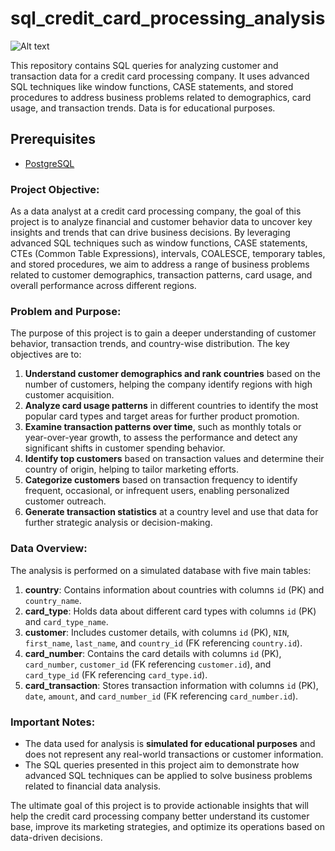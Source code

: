 # sql_credit_card_processing_analysis

![Alt text](https://www.firstcitizens.com/content/dam/firstcitizens/images/resources/commercial/credit/credit-card-processing-fees@2x.jpg.transform/image-scaled-2x-to-1x/image.20220407.jpeg)

This repository contains SQL queries for analyzing customer and transaction data for a credit card processing company. It uses advanced SQL techniques like window functions, CASE statements, and stored procedures to address business problems related to demographics, card usage, and transaction trends. Data is for educational purposes.

## Prerequisites

- [PostgreSQL](https://www.postgresql.org/download/)

### Project Objective:

As a data analyst at a credit card processing company, the goal of this project is to analyze financial and customer behavior data to uncover key insights and trends that can drive business decisions. By leveraging advanced SQL techniques such as window functions, CASE statements, CTEs (Common Table Expressions), intervals, COALESCE, temporary tables, and stored procedures, we aim to address a range of business problems related to customer demographics, transaction patterns, card usage, and overall performance across different regions.

### Problem and Purpose:

The purpose of this project is to gain a deeper understanding of customer behavior, transaction trends, and country-wise distribution. The key objectives are to:

1. **Understand customer demographics and rank countries** based on the number of customers, helping the company identify regions with high customer acquisition.
2. **Analyze card usage patterns** in different countries to identify the most popular card types and target areas for further product promotion.
3. **Examine transaction patterns over time**, such as monthly totals or year-over-year growth, to assess the performance and detect any significant shifts in customer spending behavior.
4. **Identify top customers** based on transaction values and determine their country of origin, helping to tailor marketing efforts.
5. **Categorize customers** based on transaction frequency to identify frequent, occasional, or infrequent users, enabling personalized customer outreach.
6. **Generate transaction statistics** at a country level and use that data for further strategic analysis or decision-making.

### Data Overview:

The analysis is performed on a simulated database with five main tables:

1. **country**: Contains information about countries with columns `id` (PK) and `country_name`.
2. **card_type**: Holds data about different card types with columns `id` (PK) and `card_type_name`.
3. **customer**: Includes customer details, with columns `id` (PK), `NIN`, `first_name`, `last_name`, and `country_id` (FK referencing `country.id`).
4. **card_number**: Contains the card details with columns `id` (PK), `card_number`, `customer_id` (FK referencing `customer.id`), and `card_type_id` (FK referencing `card_type.id`).
5. **card_transaction**: Stores transaction information with columns `id` (PK), `date`, `amount`, and `card_number_id` (FK referencing `card_number.id`).

### Important Notes:

- The data used for analysis is **simulated for educational purposes** and does not represent any real-world transactions or customer information.
- The SQL queries presented in this project aim to demonstrate how advanced SQL techniques can be applied to solve business problems related to financial data analysis.
  
The ultimate goal of this project is to provide actionable insights that will help the credit card processing company better understand its customer base, improve its marketing strategies, and optimize its operations based on data-driven decisions.
